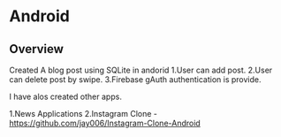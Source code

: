 # Android

## Overview
Created A blog post using SQLite in andorid
1.User can add post.
2.User can delete post by swipe.
3.Firebase gAuth authentication is provide.

I have alos created other apps.

1.News Applications
2.Instagram Clone - https://github.com/jay006/Instagram-Clone-Android






